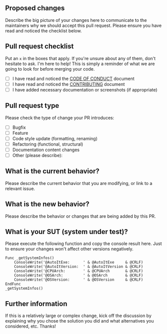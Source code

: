 ## Proposed changes

Describe the big picture of your changes here to communicate to the maintainers why we should accept this pull request. Please ensure you have read and noticed the checklist below.

## Pull request checklist

Put an `x` in the boxes that apply. If you're unsure about any of them, don't hesitate to ask. I'm here to help! This is simply a reminder of what we are going to look for before merging your code.

- [ ] I have read and noticed the [CODE OF CONDUCT](https://github.com/Sven-Seyfert/Au3NewProject/blob/master/docs/CODE_OF_CONDUCT.md) document
- [ ] I have read and noticed the [CONTRIBUTING](https://github.com/Sven-Seyfert/Au3NewProject/blob/master/docs/CONTRIBUTING.md) document
- [ ] I have added necessary documentation or screenshots (if appropriate)

## Pull request type

Please check the type of change your PR introduces:
- [ ] Bugfix
- [ ] Feature
- [ ] Code style update (formatting, renaming)
- [ ] Refactoring (functional, structural)
- [ ] Documentation content changes
- [ ] Other (please describe):

## What is the current behavior?

Please describe the current behavior that you are modifying, or link to a relevant issue.

## What is the new behavior?

Please describe the behavior or changes that are being added by this PR.

## What is your SUT (system under test)?

Please execute the following function and copy the console result here. Just to ensure your changes won't affect other versions negatively.

``` au3
Func _getSystemInfos()
    ConsoleWrite('@AutoItExe:      ' & @AutoItExe     & @CRLF)
    ConsoleWrite('@AutoItVersion:  ' & @AutoItVersion & @CRLF)
    ConsoleWrite('@CPUArch:        ' & @CPUArch       & @CRLF)
    ConsoleWrite('@OSArch:         ' & @OSArch        & @CRLF)
    ConsoleWrite('@OSVersion:      ' & @OSVersion     & @CRLF)
EndFunc
_getSystemInfos()
```

## Further information

If this is a relatively large or complex change, kick off the discussion by explaining why you chose the solution you did and what alternatives you considered, etc. Thanks!
